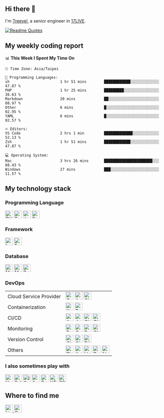 ## Hi there 👋

I'm [Treevel](https://flowcv.com/resume/pe848csjrg), a senior engineer in [17LIVE](https://17.live/en).

[![Readme Quotes](https://quotes-github-readme.vercel.app/api?quote="Focus%20on%20the%20user%2C%20identify%20real%20needs%2C%20and%20pursue%20the%20authentic%20product."&type=horizontal&theme=monokai)](https://github.com/piyushsuthar/github-readme-quotes)

## My weekly coding report

<!--START_SECTION:waka-->
📊 **This Week I Spent My Time On** 

```text
🕑︎ Time Zone: Asia/Taipei

💬 Programming Languages: 
sh                       1 hr 51 mins        ████████████░░░░░░░░░░░░░   47.87 % 
PHP                      1 hr 25 mins        █████████░░░░░░░░░░░░░░░░   36.63 % 
Markdown                 20 mins             ██░░░░░░░░░░░░░░░░░░░░░░░   08.97 % 
Other                    6 mins              █░░░░░░░░░░░░░░░░░░░░░░░░   02.95 % 
YAML                     6 mins              █░░░░░░░░░░░░░░░░░░░░░░░░   02.57 % 

🔥 Editors: 
VS Code                  2 hrs 1 min         █████████████░░░░░░░░░░░░   52.13 % 
Zsh                      1 hr 51 mins        ████████████░░░░░░░░░░░░░   47.87 % 

💻 Operating System: 
Mac                      3 hrs 26 mins       ██████████████████████░░░   88.43 % 
Windows                  27 mins             ███░░░░░░░░░░░░░░░░░░░░░░   11.57 % 
```


<!--END_SECTION:waka-->

## My technology stack

### Programming Language

<div>
  <img src="https://img.shields.io/badge/PHP-282C34?logo=php"               alt="PHP logo"        title="PHP"        height="25" />
  <img src="https://img.shields.io/badge/TypeScript-282C34?logo=typescript" alt="Typescript logo" title="Typescript" height="25" />
  <img src="https://img.shields.io/badge/JavaScript-282C34?logo=javascript" alt="JavaScript logo" title="JavaScript" height="25" />
  <img src="https://img.shields.io/badge/Python-282C34?logo=python"         alt="Python logo"     title="Python"     height="25" />
</div>

### Framework

<div>
  <img src="https://img.shields.io/badge/Laravel-282C34?logo=laravel" alt="Laravel logo" title="Laravel" height="25" />
  <img src="https://img.shields.io/badge/Express-282C34?logo=express" alt="Express logo" title="Express" height="25" />
</div>

### Database

<div>
  <img src="https://img.shields.io/badge/MySQL-282C34?logo=mysql"     alt="MySQL logo"   title="MySQL"   height="25" />
  <img src="https://img.shields.io/badge/MongoDB-282C34?logo=mongodb" alt="MongoDB logo" title="MongoDB" height="25" />
  <img src="https://img.shields.io/badge/Redis-282C34?logo=redis"     alt="Redis logo"   title="Redis"   height="25" />
</div>

### DevOps

<table>
    <tr>
        <td>Cloud Service Provider</td>
        <td>
          <div>
            <img src="https://img.shields.io/badge/GCP-282C34?logo=googlecloud"         alt="GCP logo"        title="GCP"        height="25" />
            <img src="https://img.shields.io/badge/AWS-282C34?logo=amazonwebservices"   alt="AWS logo"        title="AWS"        height="25" />
            <img src="https://img.shields.io/badge/Cloudflare-282C34?logo=Cloudflare"   alt="Cloudflare logo" title="Cloudflare" height="25" />
          </div>
        </td>
    </tr>
    <tr>
        <td>Containerization</td>
        <td>
          <div>
            <img src="https://img.shields.io/badge/Kubernetes-282C34?logo=kubernetes" alt="Kubernetes logo" title="Kubernetes" height="25" />
            <img src="https://img.shields.io/badge/Docker-282C34?logo=docker"         alt="Docker logo"     title="Docker"     height="25" />
          </div>
        </td>
    </tr>
    <tr>
        <td>CI/CD</td>
        <td>
          <div>
            <img src="https://img.shields.io/badge/Argo-282C34?logo=argo"                    alt="Argo logo"           title="Argo"           height="25" />
            <img src="https://img.shields.io/badge/Jenkins-282C34?logo=jenkins"              alt="Jenkins logo"        title="Jenkins"        height="25" />
            <img src="https://img.shields.io/badge/CircleCI-282C34?logo=circleci"            alt="CircleCI logo"       title="CircleCI"       height="25" />
            <img src="https://img.shields.io/badge/GitHub_Actions-282C34?logo=githubactions" alt="GitHub Actions logo" title="GitHub Actions" height="25" />
          </div>
        </td>
    </tr>
      <tr>
        <td>Monitoring</td>
        <td>
          <div>
            <img src="https://img.shields.io/badge/Datadog-282C34?logo=datadog&logoColor=white" alt="Datadog logo"          title="Datadog"          height="25" />
            <img src="https://img.shields.io/badge/Garafana-282C34?logo=grafana"                alt="Garafana logo"         title="Garafana"         height="25" />
            <img src="https://img.shields.io/badge/Prometheus-282C34?logo=prometheus"           alt="Prometheus logo"       title="Prometheus"       height="25" />
            <img src="https://img.shields.io/badge/Cloud_Monitoring-282C34?logo=googlecloud"    alt="Cloud Monitoring logo" title="Cloud Monitoring" height="25" />
          </div>
        </td>
    </tr>
      <tr>
        <td>Version Control</td>
        <td>
          <div>
            <img src="https://img.shields.io/badge/Git-282C34?logo=git"             alt="Git logo"       title="Git"       height="25" />
            <img src="https://img.shields.io/badge/GitHub-282C34?logo=github"       alt="GitHub logo"    title="GitHub"    height="25" />
            <img src="https://img.shields.io/badge/Bitbucket-282C34?logo=bitbucket" alt="Bitbucket logo" title="Bitbucket" height="25" />
          </div>
        </td>
    </tr>
      <tr>
        <td>Others</td>
        <td>
          <div>
            <img src="https://img.shields.io/badge/Elastic Stack-282C34?logo=elasticstack" alt="Elastic stack logo" title="Elastic Stack" height="25" />
            <img src="https://img.shields.io/badge/Ansible-282C34?logo=ansible"            alt="Ansible logo"       title="Ansible"       height="25" />
            <img src="https://img.shields.io/badge/Vault-282C34?logo=vault"                alt="Vault logo"         title="Vault"         height="25" />
            <img src="https://img.shields.io/badge/RabbitMQ-282C34?logo=rabbitmq"          alt="RabbitMQ logo"      title="RabbitMQ"      height="25" />
            <img src="https://img.shields.io/badge/Nginx-282C34?logo=nginx"                alt="Nginx logo"         title="Nginx"         height="25" />
          </div>
        </td>
    </tr>
</table>

### I also sometimes play with

<div>
  <img src="https://img.shields.io/badge/Vue.js-282C34?logo=vuedotjs"     alt="Vue.js logo"    title="Vue.js"    height="25" />
  <img src="https://img.shields.io/badge/Selenium-282C34?logo=selenium"   alt="Selenium logo"  title="Selenium"  height="25" />
  <img src="https://img.shields.io/badge/jQuery-282C34?logo=jquery"       alt="jQuery logo"    title="jQuery"    height="25" />
  <img src="https://img.shields.io/badge/AngularJS-282C34?logo=angular"   alt="Angular logo"   title="Angular"   height="25" />
  <img src="https://img.shields.io/badge/Bootstrap-282C34?logo=bootstrap" alt="Bootstrap logo" title="Bootstrap" height="25" />
  <img src="https://img.shields.io/badge/HTML-282C34?logo=html5"          alt="HTML logo"      title="HTML"      height="25" />
  <img src="https://img.shields.io/badge/CSS-282C34?logo=css3"            alt="CSS logo"       title="CSS"       height="25" />
</div>

## Where to find me

<div>
  <a href="https://www.linkedin.com/in/treevel">
    <img src="https://img.shields.io/badge/Linkedin-282C34?logo=linkedin" alt="Linkedin logo" title="Linkedin" height="25" />
  </a>
  <a href="mailto:treevel.github@gmail.com">
    <img src="https://img.shields.io/badge/Gmail-282C34?logo=gmail" alt="Gmail logo" title="Gmail" height="25" />
  </a>
</div>
